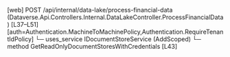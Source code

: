[web] POST /api/internal/data-lake/process-financial-data  (Dataverse.Api.Controllers.Internal.DataLakeController.ProcessFinancialData)  [L37–L51] [auth=Authentication.MachineToMachinePolicy,Authentication.RequireTenantIdPolicy]
  └─ uses_service IDocumentStoreService (AddScoped)
    └─ method GetReadOnlyDocumentStoresWithCredentials [L43]

